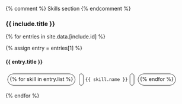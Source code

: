 {% comment %} Skills section {% endcomment %}

<style>
    .skills {
        display:flex;
        flex-direction: row;
        flex-wrap: wrap;
    }
    .skills > p {
        margin: 5px;
        border: solid 1px;
        padding: 5px;
        border-radius: calc(1rem + 10px);
    }
    .skills > p > svg {
        height: 1rem;
        /*width: 1rem;*/
    }
</style>

<section id="{{ include.id }}" markdown="1">

<h3> {{ include.title }} </h3>

{% for entries in site.data.[include.id] %}

{% assign entry = entries[1] %}

<h4> {{ entry.title }} </h4>

<div class="skills" markdown="1">

{% for skill in entry.list %}

<p>

    {{ skill.name }}

</p>

{% endfor %}

</div>

{% endfor %}

</section>
